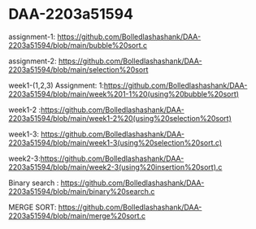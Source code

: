 # DAA-2203a51594
assignment-1: https://github.com/Bolledlashashank/DAA-2203a51594/blob/main/bubble%20sort.c


assignment-2:  https://github.com/Bolledlashashank/DAA-2203a51594/blob/main/selection%20sort


week1-(1,2,3) Assignment: 1:https://github.com/Bolledlashashank/DAA-2203a51594/blob/main/week%201-1%20(using%20bubble%20sort)

week1-2 :https://github.com/Bolledlashashank/DAA-2203a51594/blob/main/week1-2%20(using%20selection%20sort)
                          
week1-3: https://github.com/Bolledlashashank/DAA-2203a51594/blob/main/week1-3(using%20selection%20sort.c)

week2-3:https://github.com/Bolledlashashank/DAA-2203a51594/blob/main/week2-3(using%20insertion%20sort).c


Binary search : https://github.com/Bolledlashashank/DAA-2203a51594/blob/main/binary%20search.c


MERGE SORT: https://github.com/Bolledlashashank/DAA-2203a51594/blob/main/merge%20sort.c
